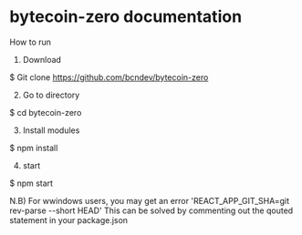 # bytecoin-zero documentation

How to run

1. Download


$ Git clone https://github.com/bcndev/bytecoin-zero

2. Go to directory 

$ cd bytecoin-zero

3. Install modules

$ npm install

4. start

$ npm start

N.B) For wwindows users, you may get an error 'REACT_APP_GIT_SHA=git rev-parse --short HEAD'
This can be solved by commenting out the qouted statement in your package.json
